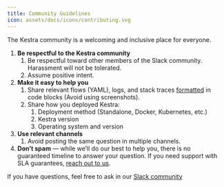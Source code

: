 ```yaml
---
title: Community Guidelines
icon: assets/docs/icons/contributing.svg
---
```


The Kestra community is a welcoming and inclusive place for everyone.

1. **Be respectful to the Kestra community**
    1. Be respectful toward other members of the Slack community. Harassment will not be tolerated.
    2. Assume positive intent.
2. **Make it easy to help you**
    1. Share relevant flows (YAML), logs, and stack traces [formatted](https://slack.com/intl/en-gb/help/articles/202288908-Format-your-messages) in code blocks (Avoid using screenshots).
    2. Share how you deployed Kestra:
        1. Deployment method (Standalone, Docker, Kubernetes, etc.)
        2. Kestra version
        3. Operating system and version
3. **Use relevant channels**
    1. Avoid posting the same question in multiple channels.
4. **Don’t spam** — while we’ll do our best to help you, there is no guaranteed timeline to answer your question. If you need support with SLA guarantees, [reach out to us](/demo).

If you have questions, feel free to ask in our [Slack community](/slack)

